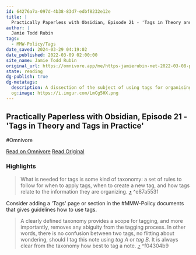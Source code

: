 ```yaml
---
id: 64276a7a-097d-4b38-83d7-edbf8232e12e
title: |
  Practically Paperless with Obsidian, Episode 21 - 'Tags in Theory and Tags in Practice'
author: |
  Jamie Todd Rubin
tags:
  - MMW-Policy/Tags
date_saved: 2024-03-29 04:19:02
date_published: 2022-03-09 02:00:00
site_name: Jamie Todd Rubin
original_url: https://omnivore.app/me/https-jamierubin-net-2022-03-08-practically-paperless-with-obsid-18e85a49939
state: reading
dg-publish: true
dg-metatags:
  description: A dissection of the subject of using tags for organising digital notes
  og:image: https://i.imgur.com/LmCg5HX.png
---
```


## Practically Paperless with Obsidian, Episode 21 - 'Tags in Theory and Tags in Practice'
#Omnivore

[Read on Omnivore](https://omnivore.app/me/https-jamierubin-net-2022-03-08-practically-paperless-with-obsid-18e85a49939)
[Read Original](https://jamierubin.net/2022/03/08/practically-paperless-with-obsidian-episode-21-tags-in-theory-and-tags-in-practice-and-never-the-twain-shall-meet/)

### Highlights

> What is needed for tags is some kind of taxonomy: a set of rules to follow for when to apply tags, when to create a new tag, and how tags relate to the information they are organizing. [⤴️](https://omnivore.app/me/https-jamierubin-net-2022-03-08-practically-paperless-with-obsid-18e85a49939#e87a553f-9434-4578-b9c5-e330df6257c8)  ^e87a553f

Consider adding a 'Tags' page or section in the #MMW-Policy documents that gives guidelines how to use tags.

> A clearly defined taxonomy provides a scope for tagging, and more importantly, removes any abiguity from the tagging process. In other words, there is no confusion between two tags, no flitting about wondering, should I tag this note using _tag A_ or _tag B_. It is always clear from the taxonomy how best to tag a note. [⤴️](https://omnivore.app/me/https-jamierubin-net-2022-03-08-practically-paperless-with-obsid-18e85a49939#f04304b9-c41d-4ec9-8b07-9389e155c511)  ^f04304b9

